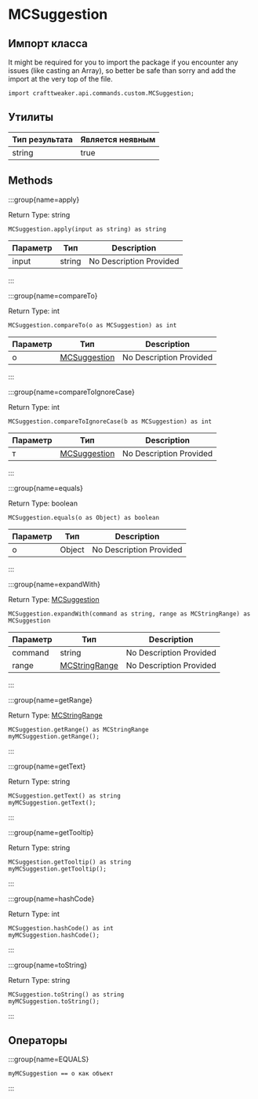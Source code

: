 # MCSuggestion

## Импорт класса

It might be required for you to import the package if you encounter any issues (like casting an Array), so better be safe than sorry and add the import at the very top of the file.
```zenscript
import crafttweaker.api.commands.custom.MCSuggestion;
```


## Утилиты

| Тип результата | Является неявным |
| -------------- | ---------------- |
| string         | true             |

## Methods

:::group{name=apply}

Return Type: string

```zenscript
MCSuggestion.apply(input as string) as string
```

| Параметр | Тип    | Description             |
| -------- | ------ | ----------------------- |
| input    | string | No Description Provided |


:::

:::group{name=compareTo}

Return Type: int

```zenscript
MCSuggestion.compareTo(o as MCSuggestion) as int
```

| Параметр | Тип                                                       | Description             |
| -------- | --------------------------------------------------------- | ----------------------- |
| o        | [MCSuggestion](/vanilla/api/commands/custom/MCSuggestion) | No Description Provided |


:::

:::group{name=compareToIgnoreCase}

Return Type: int

```zenscript
MCSuggestion.compareToIgnoreCase(b as MCSuggestion) as int
```

| Параметр | Тип                                                       | Description             |
| -------- | --------------------------------------------------------- | ----------------------- |
| т        | [MCSuggestion](/vanilla/api/commands/custom/MCSuggestion) | No Description Provided |


:::

:::group{name=equals}

Return Type: boolean

```zenscript
MCSuggestion.equals(o as Object) as boolean
```

| Параметр | Тип    | Description             |
| -------- | ------ | ----------------------- |
| o        | Object | No Description Provided |


:::

:::group{name=expandWith}

Return Type: [MCSuggestion](/vanilla/api/commands/custom/MCSuggestion)

```zenscript
MCSuggestion.expandWith(command as string, range as MCStringRange) as MCSuggestion
```

| Параметр | Тип                                                         | Description             |
| -------- | ----------------------------------------------------------- | ----------------------- |
| command  | string                                                      | No Description Provided |
| range    | [MCStringRange](/vanilla/api/commands/custom/MCStringRange) | No Description Provided |


:::

:::group{name=getRange}

Return Type: [MCStringRange](/vanilla/api/commands/custom/MCStringRange)

```zenscript
MCSuggestion.getRange() as MCStringRange
myMCSuggestion.getRange();
```

:::

:::group{name=getText}

Return Type: string

```zenscript
MCSuggestion.getText() as string
myMCSuggestion.getText();
```

:::

:::group{name=getTooltip}

Return Type: string

```zenscript
MCSuggestion.getTooltip() as string
myMCSuggestion.getTooltip();
```

:::

:::group{name=hashCode}

Return Type: int

```zenscript
MCSuggestion.hashCode() as int
myMCSuggestion.hashCode();
```

:::

:::group{name=toString}

Return Type: string

```zenscript
MCSuggestion.toString() as string
myMCSuggestion.toString();
```

:::


## Операторы

:::group{name=EQUALS}

```zenscript
myMCSuggestion == o как объект
```

:::


